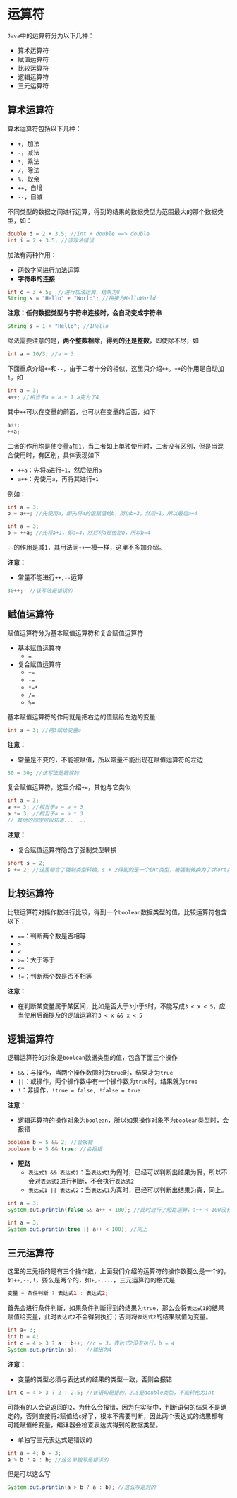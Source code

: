 # 运算符

`Java`中的运算符分为以下几种：

- 算术运算符
- 赋值运算符
- 比较运算符
- 逻辑运算符
- 三元运算符

## 算术运算符

算术运算符包括以下几种：

- `+`，加法
- `-`，减法
- `*`，乘法
- `/`，除法
- `%`，取余
- `++`，自增
- `--`，自减

不同类型的数据之间进行运算，得到的结果的数据类型为范围最大的那个数据类型，如：

```java
double d = 2 + 3.5; //int + double ==> double
int i = 2 + 3.5; //该写法错误
```



加法有两种作用：

- 两数字间进行加法运算
- **字符串的连接**

```java
int c = 3 + 5;  //进行加法运算，结果为8
String s = "Hello" + "World"; //拼接为HelloWorld
```

**注意：任何数据类型与字符串连接时，会自动变成字符串**

```java
String s = 1 + "Hello"; //1Hello
```



除法需要注意的是，**两个整数相除，得到的还是整数**，即使除不尽，如

```java
int a = 10/3; //a = 3
```



下面重点介绍`++`和`--`，由于二者十分的相似，这里只介绍`++`。`++`的作用是自动加`1`，如

```java
int a = 3;
a++; //相当于a = a + 1 a变为了4
```

其中`++`可以在变量的前面，也可以在变量的后面，如下

```java
a++;
++a;
```

二者的作用均是使变量`a`加`1`，当二者如上单独使用时，二者没有区别，但是当混合使用时，有区别，具体表现如下

- `++a`：先将`a`进行`+1`，然后使用`a`
- `a++`：先使用`a`，再将其进行`+1`

例如：

```java
int a = 3;
b = a++; //先使用a，即先将a的值赋值给b，所以b=3，然后+1，所以最后a=4
```

```java
int a = 3;
b = ++a; //先将a+1，即a=4，然后将a赋值给b，所以b=4
```

`--`的作用是减`1`，其用法同`++`一模一样，这里不多加介绍。



**注意：**

- 常量不能进行`++,--`运算

```java
30++;  //该写法是错误的
```

## 赋值运算符

赋值运算符分为基本赋值运算符和复合赋值运算符

- 基本赋值运算符
  - `=`
- 复合赋值运算符
  - `+=`
  - `-=`
  - `*=*`
  - `/=`
  - `%=`



基本赋值运算符的作用就是把右边的值赋给左边的变量

```java
int a = 3; //把3赋给变量a
```

**注意：**

- 常量是不变的，不能被赋值，所以常量不能出现在赋值运算符的左边

```java
50 = 30; //该写法是错误的
```



复合赋值运算符，这里介绍`+=`，其他与它类似

```java
int a = 3;
a += 3; //相当于a = a + 3
a *= 3; //相当于a = a * 3
// 其他的同理可以知道... ...
```

**注意：**

- 复合赋值运算符隐含了强制类型转换

```java
short s = 2;
s += 2; //这里暗含了强制类型转换，s + 2得到的是一个int类型，被强制转换为了short类型，所以相当于s = (short) (s + 2);
```

## 比较运算符

比较运算符对操作数进行比较，得到一个`boolean`数据类型的值，比较运算符包含以下：

- `==`：判断两个数是否相等
- `>`
- `<`
- `>=`：大于等于
- `<=`
- `!=`：判断两个数是否不相等

**注意：**

- 在判断某变量属于某区间，比如是否大于`3`小于`5`时，不能写成`3 < x < 5`，应当使用后面提及的逻辑运算符`3 < x && x < 5`

## 逻辑运算符

逻辑运算符的对象是`boolean`数据类型的值，包含下面三个操作

- `&&`：与操作，当两个操作数同时为`true`时，结果才为`true`
- `||`：或操作，两个操作数中有一个操作数为`true`时，结果就为`true`
- `!`：非操作，`!true = false, !false = true`

**注意：**

- 逻辑运算符的操作对象为`boolean`，所以如果操作对象不为`boolean`类型时，会报错

```java
boolean b = 5 && 2; //会报错
boolean b = 5 && true; //会报错
```

- **短路**
  - `表达式1 && 表达式2`：当`表达式1`为假时，已经可以判断出结果为假，所以不会对`表达式2`进行判断，不会执行`表达式2`
  - `表达式1 || 表达式2`：当`表达式1`为真时，已经可以判断出结果为真，同上。

```java
int a = 3;
System,out.println(false && a++ < 100); //此时进行了短路运算，a++ < 100没有得到执行，所以a = 3
```

```java
int a = 3;
System.out.println(true || a++ < 100); //同上
```

## 三元运算符

这里的三元指的是有三个操作数，上面我们介绍的运算符的操作数要么是一个的，如`++,--,!`，要么是两个的，如`+,-,...`，三元运算符的格式是

```java
变量 = 条件判断 ? 表达式1 : 表达式2;
```

首先会进行条件判断，如果条件判断得到的结果为`true`，那么会将`表达式1`的结果赋值给变量，此时`表达式2`不会得到执行；否则将`表达式2`的结果赋值为变量。

```java
int a= 3;
int b = 4;
int c = 4 > 3 ? a : b++; //c = 3，表达式2没有执行，b = 4
System.out.println(b);   //输出为4
```

**注意：**

- 变量的类型必须与表达式的结果的类型一致，否则会报错

```java
int c = 4 > 3 ? 2 : 2.5; //该语句是错的，2.5是double类型，不能转化为int
```

可能有的人会说返回的`2`，为什么会报错，因为在实际中，判断语句的结果不是确定的，否则直接将`2`赋值给`c`好了，根本不需要判断，因此两个表达式的结果都有可能赋值给变量，编译器会检查表达式得到的数据类型。

- 单独写三元表达式是错误的

```java
int a = 4; b = 3;
a > b ? a : b; //这么单独写是错误的
```

但是可以这么写

```java
System.out.println(a > b ? a : b); //这么写是对的
```

